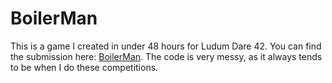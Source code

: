 # BoilerMan
This is a game I created in under 48 hours for Ludum Dare 42. You can find the submission here: [BoilerMan](https://ldjam.com/events/ludum-dare/42/boilerman). The code is very messy, as it always tends to be when I do these competitions.
